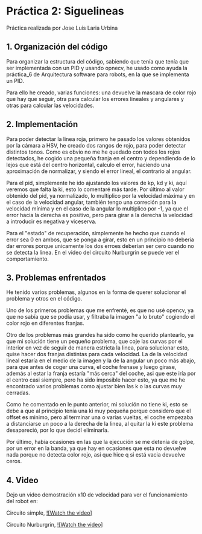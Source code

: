 # Práctica 2: Siguelineas

Práctica realizada por Jose Luis Laria Urbina

## 1. Organización del código

Para organizar la estructura del código, sabiendo que tenía que tenía que ser implementada con un PID y usando opnecv, he usado como ayuda la práctica_6 de Arquitectura software para robots, en la que se implementa un PID.

Para ello he creado, varias funciones: una devuelve la mascara de color rojo que hay que seguir, otra para calcular los errores lineales y angulares y otras para calcular las velocidades.

## 2. Implementación

Para poder detectar la linea roja, primero he pasado los valores obtenidos por la cámara a HSV, he creado dos rangos de rojo, para poder detectar distintos tonos. Como es obvio no me he quedado con todos los rojos detectados, he cogido una pequeña franja en el centro y dependiendo de lo lejos que está del centro horizontal, calculo el error, haciendo una aproximación de normalizar, y siendo el error lineal, el contrario al angular.

Para el pid, simplemente he ido ajustando los valores de kp, kd y ki, aquí veremos que falta la ki, esto lo comentaré más tarde. Por último al valor obtenido del pid, ya normalizado, lo multiplico por la velocidad máxima y en el caso de la velocidad angular, también tengo una correción para la velocidad mínima y en el caso de la angular lo multiplico por -1, ya que el error hacia la derecha es positivo, pero para girar a la derecha la velocidad a introducir es negativa y viceserva.

Para el "estado" de recuperación, simplemente he hecho que cuando el error sea 0 en ambos, que se ponga a girar, esto en un principio no debería dar errores porque unicamente los dos erroes deberían ser cero cuando no se detecta la linea. En el video del circuito Nurburgrin se puede ver el comportamiento.

## 3. Problemas enfrentados

He tenido varios problemas, algunos en la forma de querer solucionar el problema y otros en el código.

Uno de los primeros problemas que me enfrenté, es que no usé opencv, ya que no sabía que se podía usar, y filtraba la imagen "a lo bruto" cogiendo el color rojo en diferentes franjas.

Otro de los problemas más grandes ha sido como he querido plantearlo, ya que mi solución tiene un pequeño problema, que coje las curvas por el interior en vez de seguir de manera estricta la linea, para solucionar esto, quise hacer dos franjas distintas para cada velocidad. La de la velocidad lineal estaría en el medio de la imagen y la de la angular un poco más abajo, para que antes de coger una curva, el coche frenase y luego girase, además al estar la franja estaría "más cerca" del coche, asi que este iría por el centro casi siempre, pero ha sido imposible hacer esto, ya que me he encontrado varios problemas como ajustar bien las k o las curvas muy cerradas.

Como he comentado en le punto anterior, mi solución no tiene ki, esto se debe a que al principio tenía una ki muy pequeña porque considero que el offset es minimo, pero al terminar una o varias vueltas, el coche empezaba a distanciarse un poco a la derecha de la linea, al quitar la ki este problema desapareció, por lo que decidí eliminarla.

Por último, había ocasiones en las que la ejecución se me detenía de golpe, por un error en la banda, ya que hay en ocasiones que esta no devuelve nada porque no detecta color rojo, asi que hice q si está vacia devuelve ceros.
## 4. Video

Dejo un video demostración x10 de velocidad para ver el funcionamiento del robot en:

Circuito simple, 
[![Watch the video]](https://www.youtube.com/watch?v=GNgtHxaxMD8)

Circuito Nurburgrin, 
[![Watch the video]](https://www.youtube.com/watch?v=SCmjc-E2bA4)

